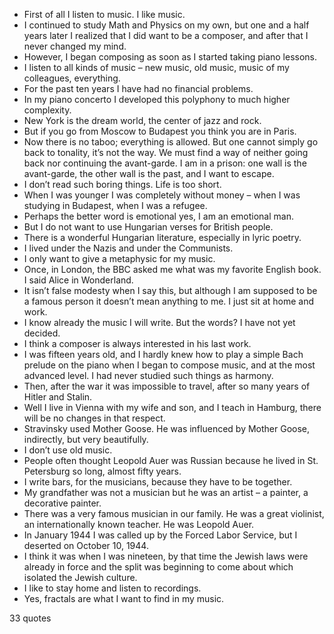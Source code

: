  - First of all I listen to music. I like music.
 - I continued to study Math and Physics on my own, but one and a half years later I realized that I did want to be a composer, and after that I never changed my mind.
 - However, I began composing as soon as I started taking piano lessons.
 - I listen to all kinds of music – new music, old music, music of my colleagues, everything.
 - For the past ten years I have had no financial problems.
 - In my piano concerto I developed this polyphony to much higher complexity.
 - New York is the dream world, the center of jazz and rock.
 - But if you go from Moscow to Budapest you think you are in Paris.
 - Now there is no taboo; everything is allowed. But one cannot simply go back to tonality, it’s not the way. We must find a way of neither going back nor continuing the avant-garde. I am in a prison: one wall is the avant-garde, the other wall is the past, and I want to escape.
 - I don’t read such boring things. Life is too short.
 - When I was younger I was completely without money – when I was studying in Budapest, when I was a refugee.
 - Perhaps the better word is emotional yes, I am an emotional man.
 - But I do not want to use Hungarian verses for British people.
 - There is a wonderful Hungarian literature, especially in lyric poetry.
 - I lived under the Nazis and under the Communists.
 - I only want to give a metaphysic for my music.
 - Once, in London, the BBC asked me what was my favorite English book. I said Alice in Wonderland.
 - It isn’t false modesty when I say this, but although I am supposed to be a famous person it doesn’t mean anything to me. I just sit at home and work.
 - I know already the music I will write. But the words? I have not yet decided.
 - I think a composer is always interested in his last work.
 - I was fifteen years old, and I hardly knew how to play a simple Bach prelude on the piano when I began to compose music, and at the most advanced level. I had never studied such things as harmony.
 - Then, after the war it was impossible to travel, after so many years of Hitler and Stalin.
 - Well I live in Vienna with my wife and son, and I teach in Hamburg, there will be no changes in that respect.
 - Stravinsky used Mother Goose. He was influenced by Mother Goose, indirectly, but very beautifully.
 - I don’t use old music.
 - People often thought Leopold Auer was Russian because he lived in St. Petersburg so long, almost fifty years.
 - I write bars, for the musicians, because they have to be together.
 - My grandfather was not a musician but he was an artist – a painter, a decorative painter.
 - There was a very famous musician in our family. He was a great violinist, an internationally known teacher. He was Leopold Auer.
 - In January 1944 I was called up by the Forced Labor Service, but I deserted on October 10, 1944.
 - I think it was when I was nineteen, by that time the Jewish laws were already in force and the split was beginning to come about which isolated the Jewish culture.
 - I like to stay home and listen to recordings.
 - Yes, fractals are what I want to find in my music.

33 quotes